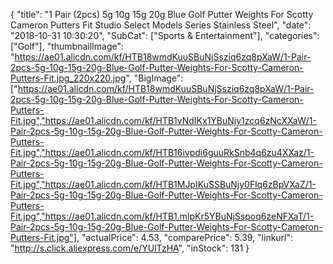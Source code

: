 {
	"title": "1 Pair (2pcs) 5g 10g 15g 20g Blue Golf Putter Weights For Scotty Cameron Putters Fit Studio Select Models Series Stainless Steel",
	"date": "2018-10-31 10:30:20",
	"SubCat": ["Sports & Entertainment"],
	"categories": ["Golf"],
	"thumbnailImage": "https://ae01.alicdn.com/kf/HTB18wmdKuuSBuNjSsziq6zq8pXaW/1-Pair-2pcs-5g-10g-15g-20g-Blue-Golf-Putter-Weights-For-Scotty-Cameron-Putters-Fit.jpg_220x220.jpg",
	"BigImage": ["https://ae01.alicdn.com/kf/HTB18wmdKuuSBuNjSsziq6zq8pXaW/1-Pair-2pcs-5g-10g-15g-20g-Blue-Golf-Putter-Weights-For-Scotty-Cameron-Putters-Fit.jpg","https://ae01.alicdn.com/kf/HTB1vNdIKx1YBuNjy1zcq6zNcXXaW/1-Pair-2pcs-5g-10g-15g-20g-Blue-Golf-Putter-Weights-For-Scotty-Cameron-Putters-Fit.jpg","https://ae01.alicdn.com/kf/HTB16ivpdi6guuRkSnb4q6zu4XXaz/1-Pair-2pcs-5g-10g-15g-20g-Blue-Golf-Putter-Weights-For-Scotty-Cameron-Putters-Fit.jpg","https://ae01.alicdn.com/kf/HTB1MJpIKuSSBuNjy0Flq6zBpVXaZ/1-Pair-2pcs-5g-10g-15g-20g-Blue-Golf-Putter-Weights-For-Scotty-Cameron-Putters-Fit.jpg","https://ae01.alicdn.com/kf/HTB1.mlpKr5YBuNjSspoq6zeNFXaT/1-Pair-2pcs-5g-10g-15g-20g-Blue-Golf-Putter-Weights-For-Scotty-Cameron-Putters-Fit.jpg"],
	"actualPrice": 4.53,
	"comparePrice": 5.39,
	"linkurl": "http://s.click.aliexpress.com/e/YUlTzHA",
	"inStock": 131
}
